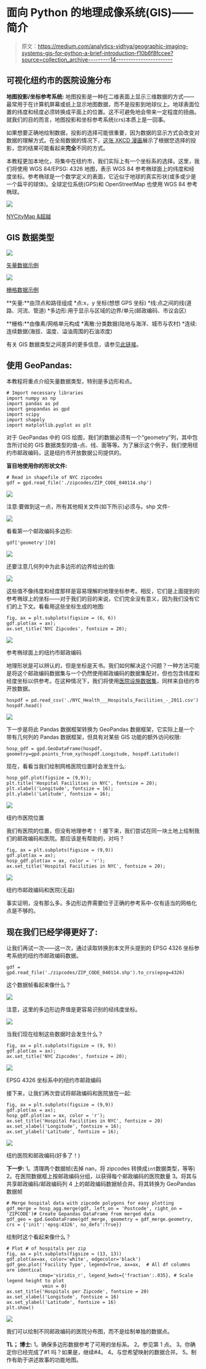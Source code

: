 # 面向 Python 的地理成像系统(GIS)——简介

> 原文：<https://medium.com/analytics-vidhya/geographic-imaging-systems-gis-for-python-a-brief-introduction-f10b6f8fccee?source=collection_archive---------14----------------------->

## 可视化纽约市的医院设施分布

**地图投影/坐标参考系统:**
地图投影是一种在二维表面上显示三维数据的方式——最常用于在计算机屏幕或纸上显示地图数据，而不是投影到地球仪上。地球表面位置的纬度和经度必须转换成平面上的位置。这不可避免地会带来一定程度的扭曲。就我们的目的而言，地图投影和坐标参考系统(crs)本质上是一回事。

如果想要正确地绘制数据，投影的选择可能很重要，因为数据的显示方式会改变对数据的理解方式。在全局数据的情况下，[这张 XKCD 漫画](https://imgs.xkcd.com/comics/map_projections.png)展示了根据您选择的投影，您的结果可能看起来**完全**不同的方式。

本教程更加本地化，将集中在纽约市，我们实际上有一个坐标系的选择。这里，我们将使用 WGS 84/EPSG: 4326 地图，表示 WGS 84 参考椭球面上的纬度和经度坐标。参考椭球是一个数学定义的表面，它近似于地球的真实形状(或多或少是一个扁平的球体)。全球定位系统(GPS)和 OpenStreetMap 也使用 WGS 84 参考椭球。

![](img/9c29e802667a0d44bfc7ef8bd50cf3cb.png)

[NYCityMap &超越](https://nycitymap.wordpress.com/2016/09/)

## GIS 数据类型

![](img/357044253a1fe8cf6a024f2f3ef614de.png)

[矢量数据示例](https://gisgeography.com/spatial-data-types-vector-raster/)

![](img/2c98a8c8f948429ff88d437066f55f2f.png)

[栅格数据示例](https://gisgeography.com/spatial-data-types-vector-raster/)

**矢量:**由顶点和路径组成
*点:x，y 坐标(想想 GPS 坐标)
*线:点之间的线(道路、河流、管道)
*多边形:用于显示与区域的边界/单元(邮政编码、市议会区)

**栅格:**由像素/网格单元构成
*离散:分类数据(陆地与海洋、城市与农村)
*连续:连续数据(海拔、温度、溢油周围的石油浓度)

有关 GIS 数据类型之间差异的更多信息，请参见[此链接](https://gisgeography.com/spatial-data-types-vector-raster/)。

## 使用 GeoPandas:

本教程将重点介绍矢量数据类型，特别是多边形和点。

```
# Import necessary libraries
import numpy as np
import pandas as pd
import geopandas as gpd
import scipy
import shapely
import matplotlib.pyplot as plt
```

对于 GeoPandas 中的 GIS 绘图，我们的数据必须有一个“geometry”列，其中包含所讨论的 GIS 数据类型的值-点、线、面等等。为了展示这个例子，我们使用纽约市邮政编码，这是纽约市开放数据公司提供的。

**盲目地使用你的形状文件:**

```
# Read in shapefile of NYC zipcodes
gdf = gpd.read_file('./zipcodes/ZIP_CODE_040114.shp')
```

![](img/484ba894a50e48fadd497ac903a88af3.png)

注意:要做到这一点，所有其他相关文件(如下所示)必须与。shp 文件-

![](img/c2ca69cc85e83cd890c19169083c1682.png)

看看第一个邮政编码多边形:

```
gdf['geometry'][0]
```

![](img/da0ad12984d223334d27bc8a349cfd07.png)

还要注意几何列中为此多边形的边界给出的值:

![](img/0baeb43cd68a585899bce864b0eaae9c.png)

这些值不像纬度和经度那样是容易理解的地理坐标参考。相反，它们是上面提到的参考椭球上的坐标——对于我们的目的来说，它们完全没有意义，因为我们没有它们的上下文。看看用这些坐标生成的地图:

```
fig, ax = plt.subplots(figsize = (6, 6))
gdf.plot(ax = ax);
ax.set_title('NYC Zipcodes', fontsize = 20);
```

![](img/eedbe88b9cb6d5308d89f807c358b49f.png)

参考椭球面上的纽约市邮政编码

地理形状是可以辨认的，但是坐标是天书。我们如何解决这个问题？一种方法可能是将这个邮政编码数据集与一个仍然使用邮政编码的数据集配对，但也包含纬度和经度坐标以供参考。在这种情况下，我们将使用[医院设施数据集](https://data.cityofnewyork.us/Health/NYC-Health-Hospitals-patient-care-locations-2011/f7b6-v6v3)，同样来自纽约市开放数据。

```
hospdf = pd.read_csv('./NYC_Health___Hospitals_Facilities_-_2011.csv')
hospdf.head()
```

![](img/ad5fa435097bb5e38009dab1e62a1d2c.png)

下一步是将此 Pandas 数据框架转换为 GeoPandas 数据框架，它实际上是一个带有几何列的 Pandas 数据框架，但具有对某些 GIS 功能的额外访问权限:

```
hosp_gdf = gpd.GeoDataFrame(hospdf, geometry=gpd.points_from_xy(hospdf.Longitude, hospdf.Latitude))
```

现在，看看当我们绘制网格医院位置时会发生什么:

```
hosp_gdf.plot(figsize = (9,9));
plt.title('Hospital Facilities in NYC', fontsize = 20);
plt.xlabel('Longitude', fontsize = 16);
plt.ylabel('Latitude', fontsize = 16);
```

![](img/d2b831f1b72fc8c24c8869a3ee7b4f63.png)

纽约市医院位置

我们有医院的位置，但没有地理参考！！接下来，我们尝试在同一块土地上绘制我们的邮政编码和医院。那应该是有帮助的，对吗？

```
fig, ax = plt.subplots(figsize = (9,9))
gdf.plot(ax = ax);
hosp_gdf.plot(ax = ax, color = 'r');
ax.set_title('Hospital Facilities in NYC', fontsize = 20);
```

![](img/483e04901699afd727c2ee21c529b5d4.png)

纽约市邮政编码和医院(无益)

事实证明，没有那么多。多边形边界需要位于正确的参考系中-仅有适当的网格化点是不够的。

## **现在我们已经学得更好了:**

让我们再试一次——这一次，通过读取转换到本文开头提到的 EPSG 4326 坐标参考系统的纽约市邮政编码数据。

```
gdf = gpd.read_file('./zipcodes/ZIP_CODE_040114.shp').to_crs(epsg=4326)
```

这个数据帧看起来像什么？

![](img/1ba9ce3b94960f5c92c761d522ecc993.png)

注意，这里的多边形边界值是更容易识别的经纬度坐标。

![](img/30f4ae904bdbf2a57c4ec647b810a07d.png)

当我们现在绘制这些数据时会发生什么？

```
fig, ax = plt.subplots(figsize = (9, 9))
gdf.plot(ax = ax);
ax.set_title('NYC Zipcodes', fontsize = 20);
```

![](img/728122acfb41c8fa3d341a8ee888cc8d.png)

EPSG 4326 坐标系中的纽约市邮政编码

接下来，让我们再次尝试将邮政编码和医院放在一起:

```
fig, ax = plt.subplots(figsize = (9,9))
gdf.plot(ax = ax);
hosp_gdf.plot(ax = ax, color = 'r');
ax.set_title('Hospital Facilities in NYC', fontsize = 20)
ax.set_xlabel('Longitude', fontsize = 16);
ax.set_ylabel('Latitude', fontsize = 16);
```

![](img/3926cff4bce3718956800685c95b8d23.png)

纽约医院和邮政编码(好多了！)

**下一步:**
1。清理两个数据帧(去掉 nan，将 zipcodes 转换成`int`数据类型，等等)
2。在医院数据框上按邮政编码分组，以获得每个邮政编码的医院数量
3。将其与共享邮政编码/邮政编码列
4 上的邮政编码数据帧合并。将其转换为 GeoPandas 数据帧

```
# Merge hospital data with zipcode polygons for easy plotting
gdf_merge = hosp_agg.merge(gdf, left_on = 'Postcode', right_on = 'ZIPCODE')# Create Gepandas DataFrame from merged data
gdf_geo = gpd.GeoDataFrame(gdf_merge, geometry = gdf_merge.geometry, crs = {'init':'epsg:4326', no_defs':True})
```

绘制时这个看起来像什么？

```
# Plot # of hospitals per zip
fig, ax = plt.subplots(figsize = (13, 13))
gdf.plot(ax=ax, color='white', edgecolor='black')
gdf_geo.plot('Facility Type', legend=True, ax=ax,  # All df columns are identical
            cmap='viridis_r', legend_kwds={'fraction':.035}, # Scale legend height to plot
             vmin = 0)
ax.set_title('Hospitals per Zipcode', fontsize = 20)
ax.set_xlabel('Longitude', fontsize = 16)
ax.set_ylabel('Latitude', fontsize = 16)
plt.show()
```

![](img/4812277200e65a490818eedc57294996.png)

我们可以绘制不同邮政编码的医院分布图，而不是绘制单独的数据点。

**TL；
博士:** 1。确保多边形数据参考了可用的坐标系。
2。参见第 1 点。
3。你确定你已经完成了#1 吗？如果是，继续#4。
4。与您希望映射的数据合并。
5。制作有助于讲述故事的功能地图。